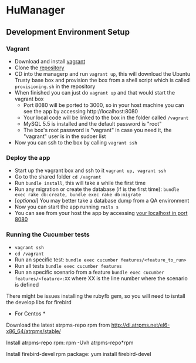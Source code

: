 # HuManager 

## Development Environment Setup

### Vagrant
- Download and install [vagrant](http://www.vagrantup.com/downloads)
- Clone the [repository](https://kalfaro@bitbucket.org/dotcreek/humanager.git)
- CD into the managerp and run `vagrant up`, this will download the Ubuntu Trusty base box and provision  the box from a shell script which is called `provisioning.sh` in the repository
- When finished you can just do `vagrant up` and that would start the vagrant box
	+ Port 8080 will be ported to 3000, so in your host machine you can see the app by accessing http://localhost:8080
	+ Your local code will be linked to the box in the folder called `/vagrant`
	+ MySQL 5.5 is installed and the default password is "root"
	+ The box's root password is "vagrant" in case you need it, the "vagrant" user is in the sudoer list
- Now you can ssh to the box by calling `vagrant ssh`

### Deploy the app
- Start up the vagrant box and ssh to it `vagrant up, vagrant ssh`
- Go to the shared folder `cd /vagrant`
- Run `bundle install`, this will take a while the first time
- Run any migration or create the database (if is the first time): `bundle exec rake db:create, bundle exec rake db:migrate`
- [*optional*] You may better take a database dump from a QA environment
- Now you can start the app running `rails s`
- You can see from your host the app by accessing [your localhost in port 8080](http://localhost:8080)

### Running the Cucumber tests
- `vagrant ssh`
- `cd /vagrant`
- Run an specific test: `bundle exec cucumber features/<feature_to_run>`
- Run all tests `bundle exec cucumber features`
- Run an specific scenario from a feature `bundle exec cucumber features/<feature>:XX` where XX is the line number where the scenario is defined

There might be issues installing the rubyfb gem, so you will need to isntall the develop libs for firebird

* For Centos *

Download the latest atrpms-repo rpm from
http://dl.atrpms.net/el6-x86_64/atrpms/stable/

Install atrpms-repo rpm:
rpm -Uvh atrpms-repo*rpm

Install firebird-devel rpm package:
yum install firebird-devel

